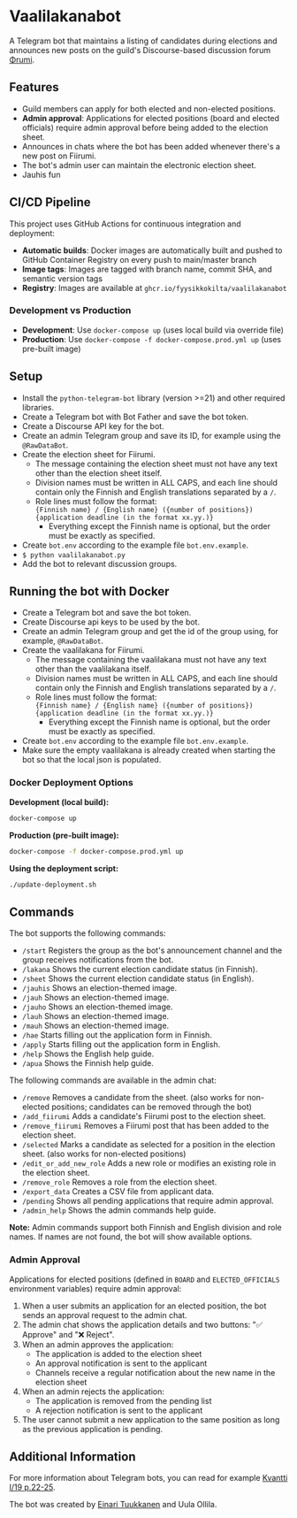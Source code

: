 # Vaalilakanabot

A Telegram bot that maintains a listing of candidates during elections and announces new posts on the guild's Discourse-based discussion forum [Φrumi](https://fiirumi.fyysikkokilta.fi).

## Features

- Guild members can apply for both elected and non-elected positions.
- **Admin approval**: Applications for elected positions (board and elected officials) require admin approval before being added to the election sheet.
- Announces in chats where the bot has been added whenever there's a new post on Fiirumi.
- The bot's admin user can maintain the electronic election sheet.
- Jauhis fun

## CI/CD Pipeline

This project uses GitHub Actions for continuous integration and deployment:

- **Automatic builds**: Docker images are automatically built and pushed to GitHub Container Registry on every push to main/master branch
- **Image tags**: Images are tagged with branch name, commit SHA, and semantic version tags
- **Registry**: Images are available at `ghcr.io/fyysikkokilta/vaalilakanabot`

### Development vs Production

- **Development**: Use `docker-compose up` (uses local build via override file)
- **Production**: Use `docker-compose -f docker-compose.prod.yml up` (uses pre-built image)

## Setup

- Install the `python-telegram-bot` library (version >=21) and other required libraries.
- Create a Telegram bot with Bot Father and save the bot token.
- Create a Discourse API key for the bot.
- Create an admin Telegram group and save its ID, for example using the `@RawDataBot`.
- Create the election sheet for Fiirumi.
  - The message containing the election sheet must not have any text other than the election sheet itself.
  - Division names must be written in ALL CAPS, and each line should contain only the Finnish and English translations separated by a `/`.
  - Role lines must follow the format:  
    `{Finnish name} / {English name} ({number of positions}) {application deadline (in the format xx.yy.)}`
    - Everything except the Finnish name is optional, but the order must be exactly as specified.
- Create `bot.env` according to the example file `bot.env.example`.
- `$ python vaalilakanabot.py`
- Add the bot to relevant discussion groups.

## Running the bot with Docker

- Create a Telegram bot and save the bot token.
- Create Discourse api keys to be used by the bot.
- Create an admin Telegram group and get the id of the group using, for example, `@RawDataBot`.
- Create the vaalilakana for Fiirumi.
  - The message containing the vaalilakana must not have any text other than the vaalilakana itself.
  - Division names must be written in ALL CAPS, and each line should contain only the Finnish and English translations separated by a `/`.
  - Role lines must follow the format:  
    `{Finnish name} / {English name} ({number of positions}) {application deadline (in the format xx.yy.)}`
    - Everything except the Finnish name is optional, but the order must be exactly as specified.
- Create `bot.env` according to the example file `bot.env.example`.
- Make sure the empty vaalilakana is already created when starting the bot so that the local json is populated.

### Docker Deployment Options

**Development (local build):**

```bash
docker-compose up
```

**Production (pre-built image):**

```bash
docker-compose -f docker-compose.prod.yml up
```

**Using the deployment script:**

```bash
./update-deployment.sh
```

## Commands

The bot supports the following commands:

- `/start` Registers the group as the bot's announcement channel and the group receives notifications from the bot.
- `/lakana` Shows the current election candidate status (in Finnish).
- `/sheet` Shows the current election candidate status (in English).
- `/jauhis` Shows an election-themed image.
- `/jauh` Shows an election-themed image.
- `/jauho` Shows an election-themed image.
- `/lauh` Shows an election-themed image.
- `/mauh` Shows an election-themed image.
- `/hae` Starts filling out the application form in Finnish.
- `/apply` Starts filling out the application form in English.
- `/help` Shows the English help guide.
- `/apua` Shows the Finnish help guide.

The following commands are available in the admin chat:

- `/remove` Removes a candidate from the sheet. (also works for non-elected positions; candidates can be removed through the bot)
- `/add_fiirumi` Adds a candidate's Fiirumi post to the election sheet.
- `/remove_fiirumi` Removes a Fiirumi post that has been added to the election sheet.
- `/selected` Marks a candidate as selected for a position in the election sheet. (also works for non-elected positions)
- `/edit_or_add_new_role` Adds a new role or modifies an existing role in the election sheet.
- `/remove_role` Removes a role from the election sheet.
- `/export_data` Creates a CSV file from applicant data.
- `/pending` Shows all pending applications that require admin approval.
- `/admin_help` Shows the admin commands help guide.

**Note:** Admin commands support both Finnish and English division and role names. If names are not found, the bot will show available options.

### Admin Approval

Applications for elected positions (defined in `BOARD` and `ELECTED_OFFICIALS` environment variables) require admin approval:

1. When a user submits an application for an elected position, the bot sends an approval request to the admin chat.
2. The admin chat shows the application details and two buttons: "✅ Approve" and "❌ Reject".
3. When an admin approves the application:
   - The application is added to the election sheet
   - An approval notification is sent to the applicant
   - Channels receive a regular notification about the new name in the election sheet
4. When an admin rejects the application:
   - The application is removed from the pending list
   - A rejection notification is sent to the applicant
5. The user cannot submit a new application to the same position as long as the previous application is pending.

## Additional Information

For more information about Telegram bots, you can read for example [Kvantti I/19 p.22-25](https://kvantti.ayy.fi/blog/wp-content/uploads/2019/03/kvantti-19-1-nettiin.pdf).

The bot was created by [Einari Tuukkanen](https://github.com/EinariTuukkanen) and Uula Ollila.
